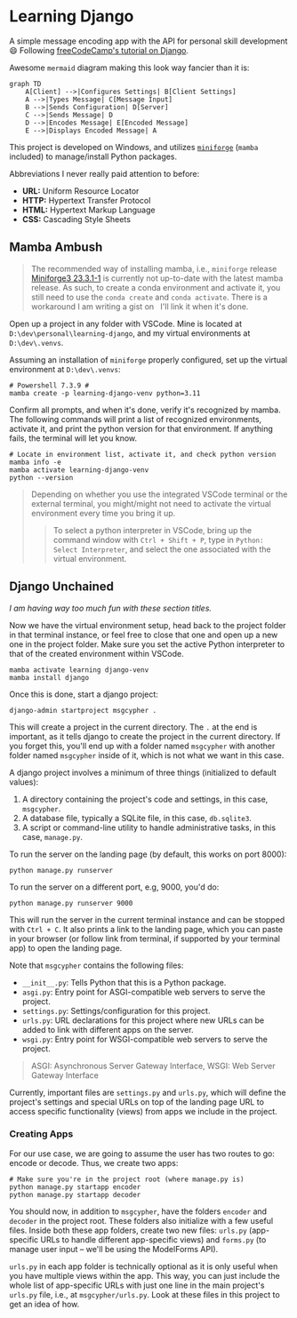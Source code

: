 # Learning Django

A simple message encoding app with the API for personal skill development :smile: Following [freeCodeCamp's tutorial on Django](https://www.youtube.com/watch?v=UmljXZIypDc).

Awesome `mermaid` diagram making this look way fancier than it is:

```mermaid
graph TD
    A[Client] -->|Configures Settings| B[Client Settings]
    A -->|Types Message| C[Message Input]
    B -->|Sends Configuration| D[Server]
    C -->|Sends Message| D
    D -->|Encodes Message| E[Encoded Message]
    E -->|Displays Encoded Message| A
```

This project is developed on Windows, and utilizes [`miniforge`](https://github.com/conda-forge/miniforge) (`mamba` included) to manage/install Python packages.

Abbreviations I never really paid attention to before:

- **URL:** Uniform Resource Locator
- **HTTP:** Hypertext Transfer Protocol
- **HTML:** Hypertext Markup Language
- **CSS:** Cascading Style Sheets

## Mamba Ambush

> The recommended way of installing mamba, i.e., `miniforge` release [Miniforge3 23.3.1-1](https://github.com/conda-forge/miniforge/releases/tag/23.3.1-1) is currently not up-to-date with the latest mamba release. As such, to create a conda environment and activate it, you still need to use the `conda create` and `conda activate`. There is a workaround I am writing a gist on &nbsp; I'll link it when it's done. 

Open up a project in any folder with VSCode. Mine is located at `D:\dev\personal\learning-django`, and my virtual environments at `D:\dev\.venvs`.

Assuming an installation of `miniforge` properly configured, set up the virtual environment at `D:\dev\.venvs`:

```shell
# Powershell 7.3.9 #
mamba create -p learning-django-venv python=3.11
```

Confirm all prompts, and when it's done, verify it's recognized by mamba. The following commands will print a list of recognized environments, activate it, and print the python version for that environment. If anything fails, the terminal will let you know.

```shell
# Locate in environment list, activate it, and check python version
mamba info -e
mamba activate learning-django-venv
python --version
```

> Depending on whether you use the integrated VSCode terminal or the external terminal, you might/might not need to activate the virtual environment every time you bring it up.
>> To select a python interpreter in VSCode, bring up the command window with `Ctrl + Shift + P`, type in `Python: Select Interpreter`, and select the one associated with the virtual environment.

## Django Unchained

*I am having way too much fun with these section titles.*

Now we have the virtual environment setup, head back to the project folder in that terminal instance, or feel free to close that one and open up a new one in the project folder. Make sure you set the active Python interpreter to that of the created environment within VSCode.

```shell
mamba activate learning django-venv
mamba install django
```

Once this is done, start a django project:

```shell
django-admin startproject msgcypher .
```

This will create a project in the current directory. The `.` at the end is important, as it tells django to create the project in the current directory. If you forget this, you'll end up with a folder named `msgcypher` with another folder named `msgcypher` inside of it, which is not what we want in this case.

A django project involves a minimum of three things (initialized to default values):

1. A directory containing the project's code and settings, in this case, `msgcypher`.
2. A database file, typically a SQLite file, in this case, `db.sqlite3`.
3. A script or command-line utility to handle administrative tasks, in this case, `manage.py`.

To run the  server on the landing page (by default, this works on port 8000):

```shell
python manage.py runserver
```

To run the server on a different port, e.g, 9000, you'd do:

```shell
python manage.py runserver 9000
```

This will run the server in the current terminal instance and can be stopped with `Ctrl + C`. It also prints a link to the landing page, which you can paste in your browser (or follow link from terminal, if supported by your terminal app) to open the landing page.

Note that `msgcypher` contains the following files:

- `__init__.py`: Tells Python that this is a Python package.
- `asgi.py`: Entry point for ASGI-compatible web servers to serve the project.
- `settings.py`: Settings/configuration for this project.
- `urls.py`: URL declarations for this project where new URLs can be added to link with different apps on the server.
- `wsgi.py`: Entry point for WSGI-compatible web servers to serve the project.

> ASGI: Asynchronous Server Gateway Interface, WSGI: Web Server Gateway Interface

Currently, important files are `settings.py` and `urls.py`, which will define the project's settings and special URLs on top of the landing page URL to access specific functionality (views) from apps we include in the project.

### Creating Apps

For our use case, we are going to assume the user has two routes to go: encode or decode. Thus, we create two apps:

```shell
# Make sure you're in the project root (where manage.py is)
python manage.py startapp encoder
python manage.py startapp decoder
```

You should now, in addition to `msgcypher`, have the folders `encoder` and `decoder` in the project root. These folders also initialize with a few useful files. Inside both these app folders, create two new files: `urls.py` (app-specific URLs to handle different app-specific views) and `forms.py` (to manage user input &ndash; we'll be using the ModelForms API).

`urls.py` in each app folder is technically optional as it is only useful when you have multiple views within the app. This way, you can just include the whole list of app-specific URLs with just one line in the main project's `urls.py` file, i.e., at `msgcypher/urls.py`. Look at these files in this project to get an idea of how.

